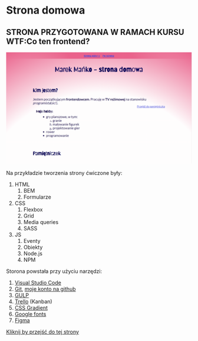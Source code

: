 # Strona domowa
## STRONA PRZYGOTOWANA W RAMACH KURSU WTF:Co ten frontend?

![Marek Mańko - strona domowa](.\src\assets\img\screen-strona-domowa-wtf.PNG)

Na przykładzie tworzenia strony ćwiczone były:
1. HTML
    1. BEM
    2. Formularze
2. CSS
    1. Flexbox
    2. Grid
    3. Media queries
    4. SASS
3. JS
    1. Eventy
    2. Obiekty
    3. Node.js
    4. NPM

Storona powstała przy użyciu narzędzi:

1. [Visual Studio Code](https://code.visualstudio.com/)
2. [Git](https://git-scm.com/), [moje konto na github](https://github.com/mankom)
3. [GULP](https://gulpjs.com/)
4. [Trello](https://trello.com/) (Kanban)
5. [CSS Gradient](https://cssgradient.io/)
6. [Google fonts](https://fonts.google.com/)
7. [Figma](https://www.figma.com/)

[Kliknij by przejść do tej strony](https://mankom.github.io/homepage-gulp/)

